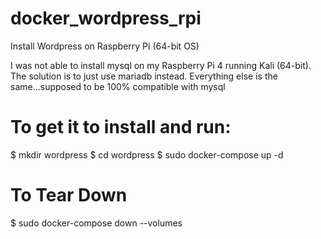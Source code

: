# docker_wordpress_rpi
Install Wordpress on Raspberry Pi (64-bit OS)

I was not able to install mysql on my Raspberry Pi 4 running Kali (64-bit).
The solution is to just use mariadb instead.
Everything else is the same...supposed to be 100% compatible with mysql

# To get it to install and run:
$ mkdir wordpress
$ cd wordpress
$ sudo docker-compose up -d



# To Tear Down
$ sudo docker-compose down --volumes
